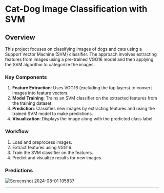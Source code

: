 # Cat-Dog Image Classification with SVM

## Overview

This project focuses on classifying images of dogs and cats using a Support Vector Machine (SVM) classifier. The approach involves extracting features from images using a pre-trained VGG16 model and then applying the SVM algorithm to categorize the images.

### Key Components

1. **Feature Extraction**: Uses VGG16 (excluding the top layers) to convert images into feature vectors.
2. **Model Training**: Trains an SVM classifier on the extracted features from the training dataset.
3. **Prediction**: Classifies new images by extracting features and using the trained SVM model to make predictions.
4. **Visualization**: Displays the image along with the predicted class label.

### Workflow

1. Load and preprocess images.
2. Extract features using VGG16.
3. Train the SVM classifier on the features.
4. Predict and visualize results for new images.

### Predictions 
![Screenshot 2024-08-01 105837](https://github.com/user-attachments/assets/dccd8d7f-bc05-45bc-8118-8fba0a55c791)

---
